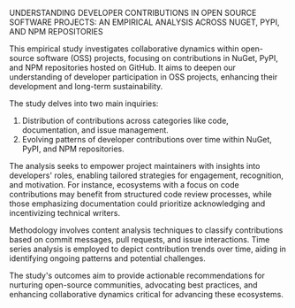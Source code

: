 UNDERSTANDING DEVELOPER CONTRIBUTIONS IN OPEN SOURCE SOFTWARE PROJECTS: AN EMPIRICAL ANALYSIS ACROSS NUGET, PYPI, AND NPM REPOSITORIES

This empirical study investigates collaborative dynamics within open-source software (OSS) projects, focusing on contributions in NuGet, PyPI, and NPM repositories hosted on GitHub. It aims to deepen our understanding of developer participation in OSS projects, enhancing their development and long-term sustainability.

The study delves into two main inquiries:

1. Distribution of contributions across categories like code, documentation, and issue management.
2. Evolving patterns of developer contributions over time within NuGet, PyPI, and NPM repositories.

The analysis seeks to empower project maintainers with insights into developers' roles, enabling tailored strategies for engagement, recognition, and motivation. For instance, ecosystems with a focus on code contributions may benefit from structured code review processes, while those emphasizing documentation could prioritize acknowledging and incentivizing technical writers.

Methodology involves content analysis techniques to classify contributions based on commit messages, pull requests, and issue interactions. Time series analysis is employed to depict contribution trends over time, aiding in identifying ongoing patterns and potential challenges.

The study's outcomes aim to provide actionable recommendations for nurturing open-source communities, advocating best practices, and enhancing collaborative dynamics critical for advancing these ecosystems.


